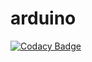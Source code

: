 # arduino

[![Codacy Badge](https://api.codacy.com/project/badge/Grade/666c185acfd94be38986ad65c95c5193)](https://app.codacy.com/app/cordeirojp/arduino?utm_source=github.com&utm_medium=referral&utm_content=cordeirojp/arduino&utm_campaign=badger)
